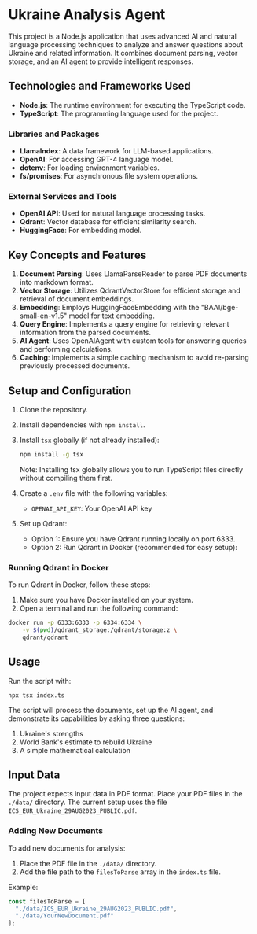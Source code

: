 # Ukraine Analysis Agent

This project is a Node.js application that uses advanced AI and natural language processing techniques to analyze and answer questions about Ukraine and related information. It combines document parsing, vector storage, and an AI agent to provide intelligent responses.

## Technologies and Frameworks Used

- **Node.js**: The runtime environment for executing the TypeScript code.
- **TypeScript**: The programming language used for the project.

### Libraries and Packages

- **LlamaIndex**: A data framework for LLM-based applications.
- **OpenAI**: For accessing GPT-4 language model.
- **dotenv**: For loading environment variables.
- **fs/promises**: For asynchronous file system operations.

### External Services and Tools

- **OpenAI API**: Used for natural language processing tasks.
- **Qdrant**: Vector database for efficient similarity search.
- **HuggingFace**: For embedding model.

## Key Concepts and Features

1. **Document Parsing**: Uses LlamaParseReader to parse PDF documents into markdown format.
2. **Vector Storage**: Utilizes QdrantVectorStore for efficient storage and retrieval of document embeddings.
3. **Embedding**: Employs HuggingFaceEmbedding with the "BAAI/bge-small-en-v1.5" model for text embedding.
4. **Query Engine**: Implements a query engine for retrieving relevant information from the parsed documents.
5. **AI Agent**: Uses OpenAIAgent with custom tools for answering queries and performing calculations.
6. **Caching**: Implements a simple caching mechanism to avoid re-parsing previously processed documents.

## Setup and Configuration

1. Clone the repository.
2. Install dependencies with `npm install`.
3. Install `tsx` globally (if not already installed):

   ```bash
   npm install -g tsx
	 ```
	 Note: Installing tsx globally allows you to run TypeScript files directly without compiling them first.
4. Create a `.env` file with the following variables:
   - `OPENAI_API_KEY`: Your OpenAI API key
5. Set up Qdrant:
   - Option 1: Ensure you have Qdrant running locally on port 6333.
   - Option 2: Run Qdrant in Docker (recommended for easy setup):

### Running Qdrant in Docker

To run Qdrant in Docker, follow these steps:

1. Make sure you have Docker installed on your system.
2. Open a terminal and run the following command:

```bash
docker run -p 6333:6333 -p 6334:6334 \
    -v $(pwd)/qdrant_storage:/qdrant/storage:z \
    qdrant/qdrant
```

## Usage

Run the script with:

`npx tsx index.ts`

The script will process the documents, set up the AI agent, and demonstrate its capabilities by asking three questions:
1. Ukraine's strengths
2. World Bank's estimate to rebuild Ukraine
3. A simple mathematical calculation

## Input Data

The project expects input data in PDF format. Place your PDF files in the `./data/` directory. The current setup uses the file `ICS_EUR_Ukraine_29AUG2023_PUBLIC.pdf`.

### Adding New Documents

To add new documents for analysis:

1. Place the PDF file in the `./data/` directory.
2. Add the file path to the `filesToParse` array in the `index.ts` file.

Example:
```typescript
const filesToParse = [
  "./data/ICS_EUR_Ukraine_29AUG2023_PUBLIC.pdf",
  "./data/YourNewDocument.pdf"
];